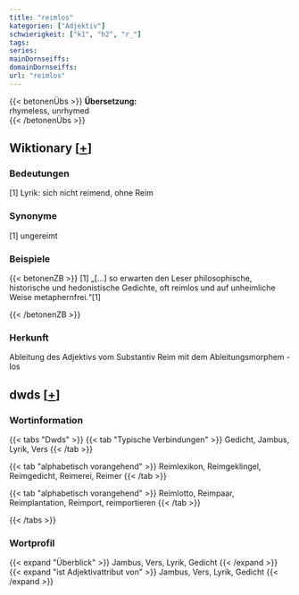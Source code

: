 ```yaml
---
title: "reimlos"
kategorien: ["Adjektiv"]
schwierigkeit: ["k1", "h2", "r_"]
tags:
series:
mainDornseiffs:
domainDornseiffs:
url: "reimlos"
---
```


{{< betonenÜbs >}}
**Übersetzung:**  
rhymeless, unrhymed  
{{< /betonenÜbs >}}

## Wiktionary [[+](https://de.wiktionary.org/wiki/reimlos)]

### Bedeutungen
[1] Lyrik: sich nicht reimend, ohne Reim  

### Synonyme
[1] ungereimt  

### Beispiele
{{< betonenZB >}}
[1] „[…] so erwarten den Leser philosophische, historische und hedonistische Gedichte, oft reimlos und auf unheimliche Weise metaphernfrei.“[1]  

{{< /betonenZB >}}
### Herkunft
Ableitung des Adjektivs vom Substantiv Reim mit dem Ableitungsmorphem -los  



## dwds [[+](https://www.dwds.de/wb/reimlos)]

### Wortinformation
{{< tabs "Dwds" >}}
{{< tab "Typische Verbindungen" >}}
Gedicht, Jambus, Lyrik, Vers
{{< /tab >}}

{{< tab "alphabetisch vorangehend" >}}
Reimlexikon, Reimgeklingel, Reimgedicht, Reimerei, Reimer
{{< /tab >}}

{{< tab "alphabetisch vorangehend" >}}
Reimlotto, Reimpaar, Reimplantation, Reimport, reimportieren
{{< /tab >}}

{{< /tabs >}}

### Wortprofil
{{< expand "Überblick" >}} Jambus, Vers, Lyrik, Gedicht {{< /expand >}}
{{< expand "ist Adjektivattribut von" >}} Jambus, Vers, Lyrik, Gedicht {{< /expand >}}

